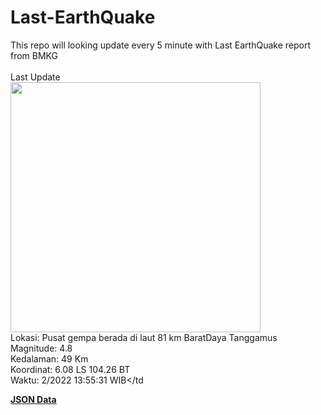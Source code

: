 # Last-EarthQuake
This repo will looking update every 5 minute with Last EarthQuake report from BMKG
<br>
<br>
Last Update
<br>
<img src="https://ews.bmkg.go.id/TEWS/data/20221209135531.mmi.jpg" width="400"/>
<br>
Lokasi: Pusat gempa berada di laut 81 km BaratDaya Tanggamus <br>
Magnitude: 4.8 <br>
Kedalaman: 49 Km <br>
Koordinat: 6.08 LS 104.26 BT <br>
Waktu: 2/2022 13:55:31 WIB</td <br>

<a href="./data/data.json">**JSON Data**</a>
